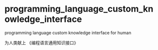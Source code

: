 # programming_language_custom_knowledge_interface
programming language custom knowledge interface for human

为人类献上 《编程语言通用知识接口》